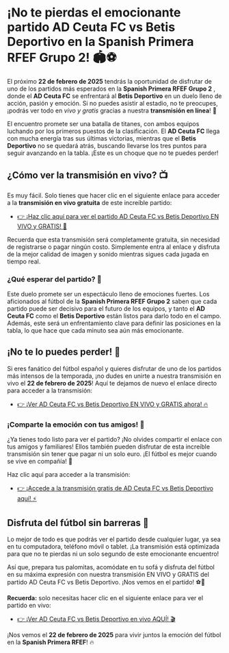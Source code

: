 # ¡No te pierdas el emocionante partido AD Ceuta FC vs Betis Deportivo en la Spanish Primera RFEF Grupo 2! 🏟️⚽

El próximo **22 de febrero de 2025** tendrás la oportunidad de disfrutar de uno de los partidos más esperados en la **Spanish Primera RFEF Grupo 2** , donde el **AD Ceuta FC** se enfrentará al **Betis Deportivo** en un duelo lleno de acción, pasión y emoción. Si no puedes asistir al estadio, no te preocupes, ¡podrás ver todo en _vivo y gratis_ gracias a nuestra **transmisión en línea**! 🎥

El encuentro promete ser una batalla de titanes, con ambos equipos luchando por los primeros puestos de la clasificación. El **AD Ceuta FC** llega con mucha energía tras sus últimas victorias, mientras que el **Betis Deportivo** no se quedará atrás, buscando llevarse los tres puntos para seguir avanzando en la tabla. ¡Este es un choque que no te puedes perder!

## ¿Cómo ver la transmisión en vivo? 📺

Es muy fácil. Solo tienes que hacer clic en el siguiente enlace para acceder a la **transmisión en vivo gratuita** de este increíble partido:

- [👉 ¡Haz clic aquí para ver el partido AD Ceuta FC vs Betis Deportivo EN VIVO y GRATIS! 📲](https://tinyurl.com/livestreamfreeo?st=AD+Ceuta+FC+vs+Betis+Deportivo&si=gh)

Recuerda que esta transmisión será completamente gratuita, sin necesidad de registrarse o pagar ningún costo. Simplemente entra al enlace y disfruta de la mejor calidad de imagen y sonido mientras sigues cada jugada en tiempo real.

### ¿Qué esperar del partido? 🤩

Este duelo promete ser un espectáculo lleno de emociones fuertes. Los aficionados al fútbol de la **Spanish Primera RFEF Grupo 2** saben que cada partido puede ser decisivo para el futuro de los equipos, y tanto el **AD Ceuta FC** como el **Betis Deportivo** están listos para darlo todo en el campo. Además, este será un enfrentamiento clave para definir las posiciones en la tabla, lo que hace que cada minuto sea aún más emocionante.

## ¡No te lo puedes perder! 📅

Si eres fanático del fútbol español y quieres disfrutar de uno de los partidos más intensos de la temporada, ¡no dudes en unirte a nuestra transmisión en vivo el **22 de febrero de 2025**! Aquí te dejamos de nuevo el enlace directo para acceder a la transmisión:

- [👉 ¡Ver AD Ceuta FC vs Betis Deportivo EN VIVO y GRATIS ahora! 🔥](https://tinyurl.com/livestreamfreeo?st=AD+Ceuta+FC+vs+Betis+Deportivo&si=gh)

### ¡Comparte la emoción con tus amigos! 🤝

¿Ya tienes todo listo para ver el partido? ¡No olvides compartir el enlace con tus amigos y familiares! Ellos también pueden disfrutar de esta increíble transmisión sin tener que pagar ni un solo euro. ¡El fútbol es mejor cuando se vive en compañía! 💬

Haz clic aquí para acceder a la transmisión:

- [👉 ¡Accede a la transmisión gratis de AD Ceuta FC vs Betis Deportivo aquí! ⚡](https://tinyurl.com/livestreamfreeo?st=AD+Ceuta+FC+vs+Betis+Deportivo&si=gh)

## Disfruta del fútbol sin barreras 🎉

Lo mejor de todo es que podrás ver el partido desde cualquier lugar, ya sea en tu computadora, teléfono móvil o tablet. ¡La transmisión está optimizada para que no te pierdas ni un solo segundo de este emocionante encuentro!

Así que, prepara tus palomitas, acomódate en tu sofá y disfruta del fútbol en su máxima expresión con nuestra transmisión EN VIVO y GRATIS del partido AD Ceuta FC vs Betis Deportivo. ¡Nos vemos en el partido! ⚽🚀

**Recuerda:** solo necesitas hacer clic en el siguiente enlace para ver el partido en vivo:

- [👉 ¡Ver AD Ceuta FC vs Betis Deportivo en vivo AQUÍ! 🎬](https://tinyurl.com/livestreamfreeo?st=AD+Ceuta+FC+vs+Betis+Deportivo&si=gh)

¡Nos vemos el **22 de febrero de 2025** para vivir juntos la emoción del fútbol en la **Spanish Primera RFEF**! 🔥

